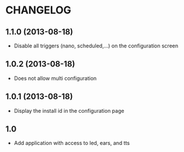 # CHANGELOG

## 1.1.0 (2013-08-18)

* Disable all triggers (nano, scheduled,...) on the configuration screen

## 1.0.2 (2013-08-18)

* Does not allow multi configuration

## 1.0.1 (2013-08-18)

* Display the install id in the configuration page

## 1.0

* Add application with access to led, ears, and tts
